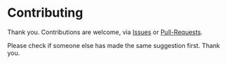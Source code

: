 # Contributing

Thank you. Contributions are welcome, via
[Issues](https://github.com/claremacrae/obsidian-community-repos-downloader/issues) or
[Pull-Requests](https://github.com/claremacrae/obsidian-community-repos-downloader/pulls).

Please check if someone else has made the same suggestion first. Thank you.
